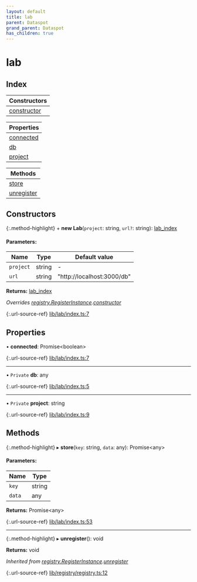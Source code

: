 ```yaml
---
layout: default
title: lab
parent: Dataspot
grand_parent: Dataspot
has_children: true
---
```


# lab

## Index

| Constructors |
|-----------|
| [constructor](#constructor) |

| Properties |
|-----------|
| [connected](#connected) |
| [db](#db) |
| [project](#project) |

| Methods |
|-----------|
| [store](#store) |
| [unregister](#unregister) |

## Constructors

{:.method-highlight}
\+ **new Lab**(`project`: string, `url?`: string): [lab\_index](../lab_index)

#### Parameters:

Name | Type | Default value |
------ | ------ | ------ |
`project` | string | - |
`url` | string | "http://localhost:3000/db" |

**Returns:** [lab\_index](../lab_index)

*Overrides [registry.RegisterInstance](../registry_registerinstance).[constructor](../registry_registerinstance#constructor)*

{:.url-source-ref}
[lib/lab/index.ts:7](https://github.com/ascentcore/dataspot/blob/236fcea/lib/lab/index.ts#L7)

## Properties

•  **connected**: Promise\<boolean>

{:.url-source-ref}
[lib/lab/index.ts:7](https://github.com/ascentcore/dataspot/blob/236fcea/lib/lab/index.ts#L7)

___

• `Private` **db**: any

{:.url-source-ref}
[lib/lab/index.ts:5](https://github.com/ascentcore/dataspot/blob/236fcea/lib/lab/index.ts#L5)

___

• `Private` **project**: string

{:.url-source-ref}
[lib/lab/index.ts:9](https://github.com/ascentcore/dataspot/blob/236fcea/lib/lab/index.ts#L9)

## Methods

{:.method-highlight}
▸ **store**(`key`: string, `data`: any): Promise\<any>

#### Parameters:

Name | Type |
------ | ------ |
`key` | string |
`data` | any |

**Returns:** Promise\<any>

{:.url-source-ref}
[lib/lab/index.ts:53](https://github.com/ascentcore/dataspot/blob/236fcea/lib/lab/index.ts#L53)

___

{:.method-highlight}
▸ **unregister**(): void

**Returns:** void

*Inherited from [registry.RegisterInstance](../registry_registerinstance).[unregister](../registry_registerinstance#unregister)*

{:.url-source-ref}
[lib/registry/registry.ts:12](https://github.com/ascentcore/dataspot/blob/236fcea/lib/registry/registry.ts#L12)
